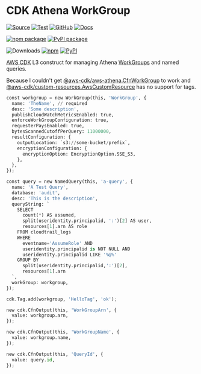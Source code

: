 # CDK Athena WorkGroup

[![Source](https://img.shields.io/badge/Source-GitHub-blue?logo=github)](https://github.com/udondan/cdk-athena)
[![Test](https://github.com/udondan/cdk-athena/workflows/Test/badge.svg)](https://github.com/udondan/cdk-athena/actions?query=workflow%3ATest)
[![GitHub](https://img.shields.io/github/license/udondan/cdk-athena)](https://github.com/udondan/cdk-athena/blob/master/LICENSE)
[![Docs](https://img.shields.io/badge/awscdk.io-cdk--athena-orange)](https://awscdk.io/packages/cdk-athena@2.0.0)

[![npm package](https://img.shields.io/npm/v/cdk-athena?color=brightgreen)](https://www.npmjs.com/package/cdk-athena)
[![PyPI package](https://img.shields.io/pypi/v/cdk-athena?color=brightgreen)](https://pypi.org/project/cdk-athena/)

![Downloads](https://img.shields.io/badge/-DOWNLOADS:-brightgreen?color=gray)
[![npm](https://img.shields.io/npm/dt/cdk-athena?label=npm&color=blueviolet)](https://www.npmjs.com/package/cdk-athena)
[![PyPI](https://img.shields.io/pypi/dm/cdk-athena?label=pypi&color=blueviolet)](https://pypi.org/project/cdk-athena/)

[AWS CDK](https://aws.amazon.com/cdk/) L3 construct for managing Athena [WorkGroups](https://docs.aws.amazon.com/athena/latest/ug/manage-queries-control-costs-with-workgroups.html) and named queries.

Because I couldn't get [@aws-cdk/aws-athena.CfnWorkGroup](https://docs.aws.amazon.com/cdk/api/latest/docs/@aws-cdk_aws-athena.CfnWorkGroup.html) to work and [@aws-cdk/custom-resources.AwsCustomResource](https://docs.aws.amazon.com/cdk/api/latest/docs/@aws-cdk_custom-resources.AwsCustomResource.html) has no support for tags.

```python
const workgroup = new WorkGroup(this, 'WorkGroup', {
  name: 'TheName', // required
  desc: 'Some description',
  publishCloudWatchMetricsEnabled: true,
  enforceWorkGroupConfiguration: true,
  requesterPaysEnabled: true,
  bytesScannedCutoffPerQuery: 11000000,
  resultConfiguration: {
    outputLocation: `s3://some-bucket/prefix`,
    encryptionConfiguration: {
      encryptionOption: EncryptionOption.SSE_S3,
    },
  },
});

const query = new NamedQuery(this, 'a-query', {
  name: 'A Test Query',
  database: 'audit',
  desc: 'This is the description',
  queryString: `
    SELECT
      count(*) AS assumed,
      split(useridentity.principalid, ':')[2] AS user,
      resources[1].arn AS role
    FROM cloudtrail_logs
    WHERE
      eventname='AssumeRole' AND
      useridentity.principalid is NOT NULL AND
      useridentity.principalid LIKE '%@%'
    GROUP BY
      split(useridentity.principalid,':')[2],
      resources[1].arn
  `,
  workGroup: workgroup,
});

cdk.Tag.add(workgroup, 'HelloTag', 'ok');

new cdk.CfnOutput(this, 'WorkGroupArn', {
  value: workgroup.arn,
});

new cdk.CfnOutput(this, 'WorkGroupName', {
  value: workgroup.name,
});

new cdk.CfnOutput(this, 'QueryId', {
  value: query.id,
});
```
